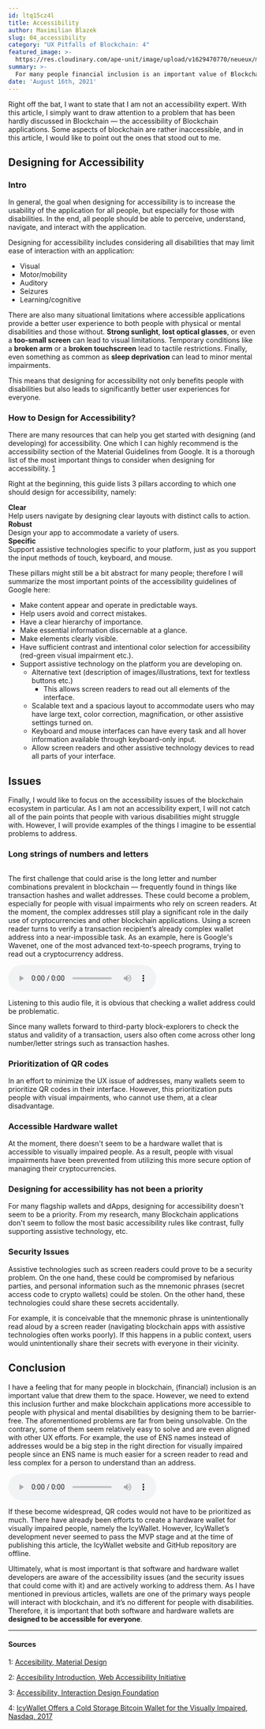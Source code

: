 ```yaml
---
id: ltq15cz4l
title: Accessibility
author: Maximilian Blazek
slug: 04_accessibility
category: "UX Pitfalls of Blockchain: 4"
featured_image: >-
  https://res.cloudinary.com/ape-unit/image/upload/v1629470770/neueux/media/articles/Frame%202036.png
summary: >-
  For many people financial inclusion is an important value of Blockchain. We need to extend this inclusion further and try to make Blockchain applications more accessible to people with physical and mental disabilities by designing them to be barrier-free.
date: 'August 16th, 2021'
---
```

Right off the bat, I want to state that I am not an accessibility expert. With this article, I simply want to draw attention to a problem that has been hardly discussed in Blockchain — the accessibility of Blockchain applications. Some aspects of blockchain are rather inaccessible, and in this article, I would like to point out the ones that stood out to me.

## Designing for Accessibility

### Intro

In general, the goal when designing for accessibility is to increase the usability of the application for all people, but especially for those with disabilities. In the end, all people should be able to perceive, understand, navigate, and interact with the application.

Designing for accessibility includes considering all disabilities that may limit ease of interaction with an application:

- Visual
- Motor/mobility
- Auditory
- Seizures
- Learning/cognitive

There are also many situational limitations where accessible applications provide a better user experience to both people with physical or mental disabilities and those without. **Strong sunlight**, **lost optical glasses**, or even a **too-small screen** can lead to visual limitations. Temporary conditions like a **broken arm** or a **broken touchscreen** lead to tactile restrictions. Finally, even something as common as **sleep deprivation** can lead to minor mental impairments.

This means that designing for accessibility not only benefits people with disabilities but also leads to significantly better user experiences for everyone.

### How to Design for Accessibility?

There are many resources that can help you get started with designing (and developing) for accessibility. One which I can highly recommend is the accessibility section of the Material Guidelines from Google. It is a thorough list of the most important things to consider when designing for accessibility. [1](#1)

Right at the beginning, this guide lists 3 pillars according to which one should design for accessibility, namely:

<div class="article-grid"> 
  <div>
    <strong>Clear</strong>
    </br>Help users navigate by designing clear layouts with distinct calls to action.
  </div>
  
  <div>
    <strong>Robust</strong> 
    </br>Design your app to accommodate a variety of users.
  </div>
  
  <div>
    <strong>Specific</strong>
    </br>Support assistive technologies specific to your platform, just as you support the input methods of touch, keyboard, and mouse.
  </div>
</div>

These pillars might still be a bit abstract for many people; therefore I will summarize the most important points of the accessibility guidelines of Google here:

- Make content appear and operate in predictable ways.
- Help users avoid and correct mistakes.
- Have a clear hierarchy of importance.
- Make essential information discernable at a glance.
- Make elements clearly visible.
- Have sufficient contrast and intentional color selection for accessibility (red-green visual impairment etc.).
- Support assistive technology on the platform you are developing on.
    - Alternative text (description of images/illustrations, text for textless buttons etc.)
        - This allows screen readers to read out all elements of the interface.
    - Scalable text and a spacious layout to accommodate users who may have large text, color correction, magnification, or other assistive settings turned on.
    - Keyboard and mouse interfaces can have every task and all hover information available through keyboard-only input.
    - Allow screen readers and other assistive technology devices to read all parts of your interface.

## Issues

Finally, I would like to focus on the accessibility issues of the blockchain ecosystem in particular. As I am not an accessibility expert, I will not catch all of the pain points that people with various disabilities might struggle with. However, I will provide examples of the things I imagine to be essential problems to address.

### Long strings of numbers and letters

<img class="article-image-left" src="https://res.cloudinary.com/ape-unit/image/upload/v1629234014/neueux/media/articles/Frame%20314.jpg" alt="">

The first challenge that could arise is the long letter and number combinations prevalent in blockchain — frequently found in things like transaction hashes and wallet addresses. These could become a problem, especially for people with visual impairments who rely on screen readers. At the moment, the complex addresses still play a significant role in the daily use of cryptocurrencies and other blockchain applications. Using a screen reader turns to verify a transaction recipient’s already complex wallet address into a near-impossible task. As an example, here is Google's Wavenet, one of the most advanced text-to-speech programs, trying to read out a cryptocurrency address.

<audio controls>
  <source src="/article_extra_content/address.mp3" type="audio/mpeg">
  Your browser does not support the audio element.
</audio> 

Listening to this audio file, it is obvious that checking a wallet address could be problematic.

Since many wallets forward to third-party block-explorers to check the status and validity of a transaction, users also often come across other long number/letter strings such as transaction hashes.

### Prioritization of QR codes

In an effort to minimize the UX issue of addresses, many wallets seem to prioritize QR codes in their interface. However, this prioritization puts people with visual impairments, who cannot use them, at a clear disadvantage.

### Accessible Hardware wallet

At the moment, there doesn't seem to be a hardware wallet that is accessible to visually impaired people. As a result, people with visual impairments have been prevented from utilizing this more secure option of managing their cryptocurrencies.

### Designing for accessibility has not been a priority

For many flagship wallets and dApps, designing for accessibility doesn't seem to be a priority. From my research, many Blockchain applications don't seem to follow the most basic accessibility rules like contrast, fully supporting assistive technology, etc.

### Security Issues

Assistive technologies such as screen readers could prove to be a security problem. On the one hand, these could be compromised by nefarious parties, and personal information such as the mnemonic phrases (secret access code to crypto wallets) could be stolen. On the other hand, these technologies could share these secrets accidentally.

For example, it is conceivable that the mnemonic phrase is unintentionally read aloud by a screen reader (navigating blockchain apps with assistive technologies often works poorly). If this happens in a public context, users would unintentionally share their secrets with everyone in their vicinity.

## Conclusion

I have a feeling that for many people in blockchain, (financial) inclusion is an important value that drew them to the space. However, we need to extend this inclusion further and make blockchain applications more accessible to people with physical and mental disabilities by designing them to be barrier-free. The aforementioned problems are far from being unsolvable. On the contrary, some of them seem relatively easy to solve and are even aligned with other UX efforts. For example, the use of ENS names instead of addresses would be a big step in the right direction for visually impaired people since an ENS name is much easier for a screen reader to read and less complex for a person to understand than an address.

<audio controls>
  <source src="/article_extra_content/ens.mp3" type="audio/mpeg">
  Your browser does not support the audio element.
</audio> 

If these become widespread, QR codes would not have to be prioritized as much. There have already been efforts to create a hardware wallet for visually impaired people, namely the IcyWallet. However, IcyWallet’s development never seemed to pass the MVP stage and at the time of publishing this article, the IcyWallet website and GitHub repository are offline.

Ultimately, what is most important is that software and hardware wallet developers are aware of the accessibility issues (and the security issues that could come with it) and are actively working to address them. As I have mentioned in previous articles, wallets are one of the primary ways people will interact with blockchain, and it’s no different for people with disabilities. Therefore, it is important that both software and hardware wallets are **designed to be accessible for everyone**.

***

#### Sources

1:  <a name="1" href="https://material.io/design/usability/accessibility.html">Accesibility, Material Design</a>

2:  <a name="2" href="https://www.w3.org/WAI/fundamentals/accessibility-intro/">Accesibility Introduction, Web Accessibility Initiative</a>

3:  <a name="3" href="https://www.interaction-design.org/literature/topics/accessibility">Accessibility, Interaction Design Foundation</a>

4:  <a name="4" href="https://www.nasdaq.com/articles/icywallet-offers-a-cold-storage-bitcoin-wallet-for-the-visually-impaired-2017-12-12">IcyWallet Offers a Cold Storage Bitcoin Wallet for the Visually Impaired, Nasdaq, 2017</a> 